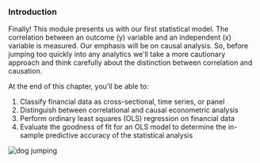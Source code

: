 ### Introduction

Finally!  This module presents us with our first statistical model.  The correlation between an outcome (y) variable and an independent (x) variable is measured.  Our emphasis will be on causal analysis.  So, before jumping too quickly into any analytics we'll take a more cautionary approach and think carefully about the distinction between correlation and causation.

At the end of this chapter, you'll be able to:
1. Classify financial data as cross-sectional, time series, or panel
2. Distinguish between correlational and causal econometric analysis
3. Perform ordinary least squares (OLS) regression on financial data
4. Evaluate the goodness of fit for an OLS model to determine the in-sample predictive accuracy of the statistical analysis

<img src="../assets/pexels-pixabay-159692.jpg" alt="dog jumping"> 
